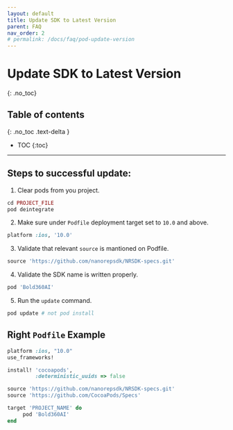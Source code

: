 ```yaml
---
layout: default
title: Update SDK to Latest Version
parent: FAQ
nav_order: 2
# permalink: /docs/faq/pod-update-version
---
```


# Update SDK to Latest Version
{: .no_toc}

## Table of contents
{: .no_toc .text-delta }

- TOC
{:toc}

---

## Steps to successful update:

1. Clear pods from you project.

```ruby
cd PROJECT_FILE
pod deintegrate
```

2. Make sure under `Podfile` deployment target set to `10.0` and above.

```ruby
platform :ios, '10.0'
```

3. Validate that relevant `source` is mantioned on Podfile.

```ruby
source 'https://github.com/nanorepsdk/NRSDK-specs.git'
```

4. Validate the SDK name is written properly.

```ruby
pod 'Bold360AI'
```

5. Run the `update` command.

```ruby
pod update # not pod install
```

## Right `Podfile` Example

```ruby
platform :ios, "10.0"
use_frameworks!

install! 'cocoapods',
         :deterministic_uuids => false

source 'https://github.com/nanorepsdk/NRSDK-specs.git'
source 'https://github.com/CocoaPods/Specs'

target 'PROJECT_NAME' do
     pod 'Bold360AI'
end
```
